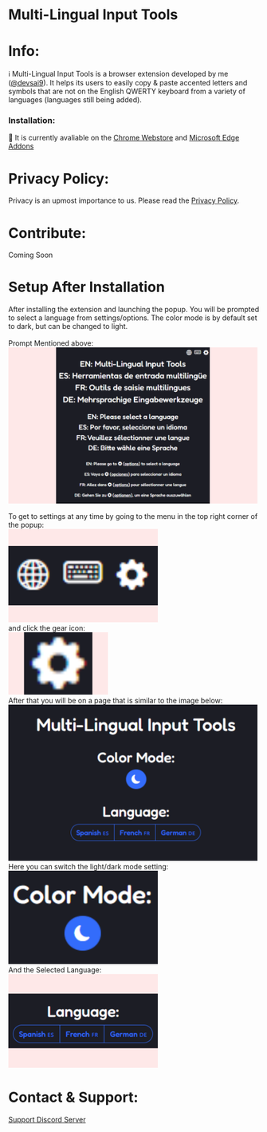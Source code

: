 # Multi-Lingual Input Tools
# Info:
ℹ️ Multi-Lingual Input Tools is a browser extension developed by me ([@devsai9](https://github.com/devsai9)). It helps its users to easily copy & paste accented letters and symbols that are not on the English QWERTY keyboard from a variety of languages (languages still being added).
### Installation:
🛒 It is currently avaliable on the [Chrome Webstore](https://chrome.google.com/webstore/detail/multi-lingual-input-tools/dkbgodmmblfcnfledmedmepimmpebnjo?hl=en) and [Microsoft Edge Addons](https://microsoftedge.microsoft.com/addons/detail/multilingual-input-tools/aoehggnalolhonphifnooepocfjpghfl)

# Privacy Policy:
Privacy is an upmost importance to us. Please read the [Privacy Policy](PRIVACY.md).

# Contribute:
Coming Soon

# Setup After Installation
After installing the extension and launching the popup. You will be prompted to select a language from settings/options. The color mode is by default set to dark, but can be changed to light. <br><br>
Prompt Mentioned above:<br>
<img src="extension/assets/en/screenshots/v6.2/raw/popup_prompt.png" width=500 />

To get to settings at any time by going to the menu in the top right corner of the popup: <br>
<img src="extension/assets/en/screenshots/v6.2/raw/popup_menu.png" width=300 /> <br>
and click the gear icon: <br>
<img src="extension/assets/en/screenshots/v6.2/raw/popup_menu_settings-icon.png" width=200 /> <br>
After that you will be on a page that is similar to the image below: <br>
<img src="extension/assets/en/screenshots/v6.2/raw/options.png" width=500 /> <br>
Here you can switch the light/dark mode setting: <br>
<img src="extension/assets/en/screenshots/v6.2/raw/options_color-mode.png" width=300 /> <br>
And the Selected Language: <br>
<img src="extension/assets/en/screenshots/v6.2/raw/options_language.png" width=300 /> <br>

# Contact & Support: 
[Support Discord Server](https://discord.gg/Kz4WVK9qP4)

